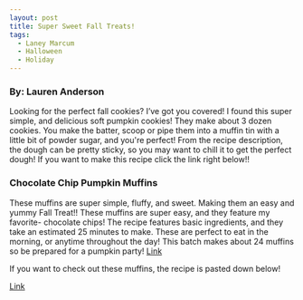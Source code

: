 ```yaml
---
layout: post
title: Super Sweet Fall Treats!
tags:
  - Laney Marcum
  - Halloween
  - Holiday
---
```



### By: Lauren Anderson


Looking for the perfect fall cookies? I’ve got you covered! I found this super simple, and delicious soft pumpkin cookies! They make about 3 dozen cookies. You make the batter,  scoop or pipe them into a muffin tin with a little bit of powder sugar, and you're perfect! From the recipe description, the dough can be pretty sticky, so you may want to chill it to get the perfect dough! 
If you want to make this recipe click the link right below!!

### Chocolate Chip Pumpkin Muffins

These muffins are super simple, fluffy, and sweet. Making them an easy and yummy Fall Treat!! These muffins are super easy, and they feature my favorite- chocolate chips! The recipe features basic ingredients, and they take an estimated 25 minutes to make.  These are perfect to eat in the morning, or anytime throughout the day! This batch makes about 24 muffins so be prepared for a pumpkin party!
  <a href="https://lovelylittlekitchen.com/soft-pumpkin-cookies/">Link</a> 

If you want to check out these muffins, the recipe is pasted down below!
  
  <a href="https://www.dinneratthezoo.com/pumpkin-chocolate-chip-muffins/">Link</a> 
